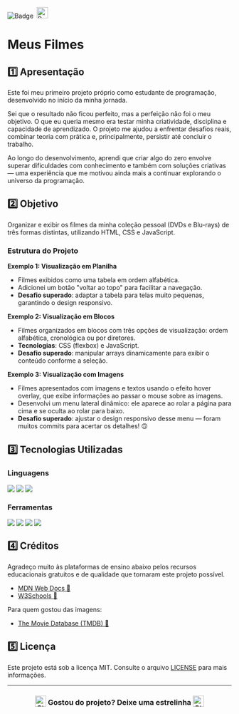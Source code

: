 ![Badge](https://img.shields.io/badge/PROJETO-PRÓPRIO-FF6F61?style=for-the-badge)&nbsp;&nbsp;<img src="https://raw.githubusercontent.com/Tarikul-Islam-Anik/Animated-Fluent-Emojis/master/Emojis/Travel%20and%20places/Rocket.png" alt="Rocket" width="25" height="25" />

# Meus Filmes

## 1️⃣ Apresentação
Este foi meu primeiro projeto próprio como estudante de programação, desenvolvido no início da minha jornada.

Sei que o resultado não ficou perfeito, mas a perfeição não foi o meu objetivo. O que eu queria mesmo era testar minha criatividade, disciplina e capacidade de aprendizado. O projeto me ajudou a enfrentar desafios reais, combinar teoria com prática e, principalmente, persistir até concluir o trabalho. 

Ao longo do desenvolvimento, aprendi que criar algo do zero envolve superar dificuldades com conhecimento e também com soluções criativas — uma experiência que me motivou ainda mais a continuar explorando o universo da programação.

## 2️⃣ Objetivo
Organizar e exibir os filmes da minha coleção pessoal (DVDs e Blu-rays) de três formas distintas, utilizando HTML, CSS e JavaScript.

### Estrutura do Projeto
**Exemplo 1: Visualização em Planilha**

- Filmes exibidos como uma tabela em ordem alfabética.
- Adicionei um botão "voltar ao topo" para facilitar a navegação.
- **Desafio superado**: adaptar a tabela para telas muito pequenas, garantindo o design responsivo.

**Exemplo 2: Visualização em Blocos**

- Filmes organizados em blocos com três opções de visualização: ordem alfabética, cronológica ou por diretores.
- **Tecnologias**: CSS (flexbox) e JavaScript.
- **Desafio superado**: manipular arrays dinamicamente para exibir o conteúdo conforme a seleção.

**Exemplo 3: Visualização com Imagens**

- Filmes apresentados com imagens e textos usando o efeito hover overlay, que exibe informações ao passar o mouse sobre as imagens.
- Desenvolvi um menu lateral dinâmico: ele aparece ao rolar a página para cima e se oculta ao rolar para baixo.
- **Desafio superado**: ajustar o design responsivo desse menu — foram muitos commits para acertar os detalhes! 🙃

## 3️⃣ Tecnologias Utilizadas

### Linguagens
<div style="display:flex;">
  <img src="https://img.shields.io/badge/HTML5-E34F26?style=for-the-badge&logo=html5&logoColor=white">&nbsp;<img src="https://img.shields.io/badge/CSS3-1572B6?style=for-the-badge&logo=css3&logoColor=white">&nbsp;<img src="https://img.shields.io/badge/JavaScript-F7DF1E?style=for-the-badge&logo=javascript&logoColor=black">
</div>

### Ferramentas
<div style="display:flex;">
  <img src="https://img.shields.io/badge/Microsoft%20Paint-F5DF4D?style=for-the-badge&logo=visual-studio-code&logoColor=white">&nbsp;<img src="https://img.shields.io/badge/Visual%20Studio%20Code-0078D4?style=for-the-badge&logo=visual-studio-code&logoColor=white">&nbsp;<img src="https://img.shields.io/badge/Git-F05032?style=for-the-badge&logo=git&logoColor=white">&nbsp;<img src="https://img.shields.io/badge/GitHub-404040?style=for-the-badge&logo=github&logoColor=white">
</div>

## 4️⃣ Créditos
Agradeço muito às plataformas de ensino abaixo pelos recursos educacionais gratuitos e de qualidade que tornaram este projeto possível.
- <a href="https://developer.mozilla.org/en-US/" target="_blank">MDN Web Docs 🔗</a>
- <a href="https://www.w3schools.com/" target="_blank">W3Schools 🔗</a>

Para quem gostou das imagens:
- <a href="https://www.themoviedb.org/?language=pt-BR" target="_blank">The Movie Database (TMDB) 🔗</a>

## 5️⃣ Licença
Este projeto está sob a licença MIT. Consulte o arquivo [LICENSE](LICENSE) para mais informações.

---

### <div align="center"><img src="https://raw.githubusercontent.com/Tarikul-Islam-Anik/Animated-Fluent-Emojis/master/Emojis/Travel%20and%20places/Star.png" alt="Star" width="25" height="25" style="vertical-align:text-bottom;" /> Gostou do projeto? Deixe uma estrelinha <img src="https://raw.githubusercontent.com/Tarikul-Islam-Anik/Animated-Fluent-Emojis/master/Emojis/Travel%20and%20places/Star.png" alt="Star" width="25" height="25" style="vertical-align:text-bottom;" /></div>